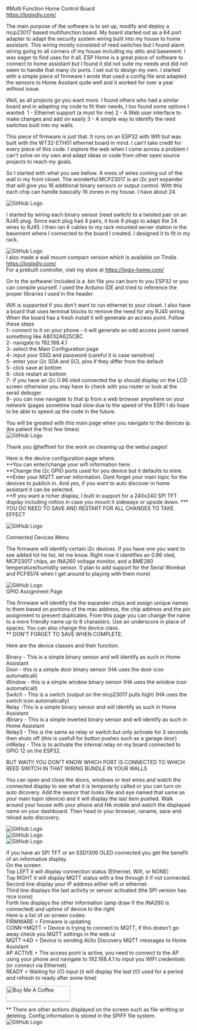 #Multi Function Home Control Board<br>
https://logixdiy.com/<br>


The main purpose of the software is to set up, modify and deploy a mcp23017 based multifunction board.  My board started out as a 64 port adapter to adapt the security system wiring built into my house to home assistant.  This wiring mostly consisted of reed switches but I found alarm wiring going to all corners of my house including my attic and basement.  I was eager to find uses for it all.  ESP Home is a great piece of software to connect to home assistant but I found it did not suite my needs and did not seem to handle that many i/o ports.  I set out to design my own.  I started with a simple piece of firmware I wrote that used a config file and adapted the sensors to Home Assitant quite well and it worked for over a year without issue. <br>

Well, as all projects go you want more.  I found others who had a similar board and in adapting my code to fit their needs, I too found some options I wanted.
1 - Ethernet support (a must for me) 
2 - A Web user interface to make changes and add on easily
3 - A simple way to identify the reed switches built into my walls.  

This piece of firmware is just that.  It runs on an ESP32 with WIfi but was built with the WT32-ETH01 ethernet board in mind.  I can't take credit for every piece of this code.  I explore the web when I come across a problem I can't solve on my own and adapt ideas or code from other open source projects to reach my goals.  

So I started with what you see bellow.  A mess of wires coming out of the wall in my front closet.  The wonderful MCP23017 is an i2c port expander that will give you 16 additional binary sensors or output control.  With this each chip can handle basically 16 zones in my house.  I have about 24.  <br>

![GitHub Logo](https://github.com/logichousepcb/Logix_Multifunction/blob/main/BEFORE%26AFTER.PNG)<br>

I started by wiring each binary sensor (reed switch) to a twisted pair on an RJ45 plug.  Since each plug had 4 pairs, it took 6 plugs to adapt the 24 wires to RJ45.  I then ran 6 cables to my rack mounted server station in the basement where I connected to the board I created.  I designed it to fit in my rack.
 
![GitHub Logo](https://github.com/logichousepcb/Logix_Multifunction/blob/main/LH2_0_Rack_Mount.PNG)<br>
I also made a wall mount compact version which is available on Tindie.
https://logixdiy.com/<br>
For a prebuilt controller, visit my store at https://logix-home.com/ 
<br>


On to the software!  Included is a .bin file you can burn to you ESP32 or you can compile yourself.  I used the Arduino IDE and tried to reference the proper libraries I used in the header.

Wifi is supported if you don't want to run ethernet to your closet.  I also have a board that uses terminal blocks to remove the need for any RJ45 wiring. When the board has a fresh install it will generate an access point.  Follow these steps <br>
1- connect to it on your phone - it will generate an odd access point named something like A8032A625CBC<br>
2- navigate to 192.168.4.1 <br>
3- select the Main Configuration page <br>
4- input your SSID and password (careful it is case sensitive) <br>
5- enter your i2c SDA and SCL pins if they differ from the default <br>
5- click save at bottom <br>
6- click restart at bottom <br>
7- if you have an i2c 0.96 oled connected the ip should display on the LCD screen otherwise you may have to check with you router or look at the serail debuger. <br>
8- you can now navigate to that ip from a web browser anywhere on your network (pages sometime load slow due to the speed of the ESP)  I do hope to be able to speed up the code in the future. <br>


You will be greated with this main page when you navigate to the devices ip.  (be patient the first few times) <br>
![GitHub Logo](https://github.com/logichousepcb/Logix_Multifunction/blob/main/images/MainPage.PNG)<br>

Thank you @heffneil for the work on cleaning up the webui pages!

Here is the device configuration page where.  
**You can enter/change your wifi information here. <br>
**Change the i2c GPIO ports used for you device but it defaults to mine. <br>
**Enter your MQTT server information. Dont forget your main topic for the devices to publich in.  And yes, if you want to auto discover in home assistant it can be selected. <br>
**If you want a richer display, I built in support for a 240x240 SPI TFT display including rottion in case you mount it sideways or upside down.
*** YOU DO NEED TO SAVE AND RESTART FOR ALL CHANGES TO TAKE EFFECT

![GitHub Logo](https://github.com/logichousepcb/Logix_Multifunction/blob/main/images/ConfigPage.PNG)<br>

Connected Devices Menu <br>

The firmware will identify certain i2c devices.  If you have one you want to see added tot he list, let me know.  Right now it identifies an 0.96 oled, MCP23017 chips, an INA260 voltage monitor, and a BME280 temperature/humidity sensor.  (I plan to add support for the Serial Wombat and PCF8574 when I get around to playing with them more)  

![GitHub Logo](https://github.com/logichousepcb/Logix_Multifunction/blob/main/connected_devices.PNG)<br>
GPIO Assignment Page<br>

The firmware will identify the the expander chips and assign unique names to them based on portions of the mac address, the chip address and the pin assignment to prevent duplicates.  From this page you can change the name to a more friendly name up to 8 charasters.  Use an underscore in place of spaces.  You can also change the device class.  <br>
** DON'T FORGET TO SAVE WHEN COMPLETE. <br>

Here are the device classes and their function. <br>

Binary - This is a simple binary sensor and will identify as such in Home Assistant <br>
Door - this is a simple door binary sensor (HA uses the door icon automaticall) <br>
Window - this is a simple window binary sensor (HA uses the window icon automaticall) <br>
Switch - This is a switch (output on the mcp23017 pulls high) (HA uses the switch icon automatically) <br>
Relay -This is a simple binary sensor and will identify as such in Home Assistant <br>
iBinary - This is a simple inverted binary sensor and will identify as such in Home Assistant <br> 
Relay3 - This is the same as relay or switch but only activate for 3 seconds then shuts off (this is usefull for button pushes such as a garage door) <br>
intRelay - This is to activate the internal relay on my board connected to GPIO 12 on the ESP32. <br>    

BUT WAIT!! YOU DON'T KNOW WHICH PORT IS CONNECTED TO WHICH REED SWITCH IN THAT WIRING BUNDLE IN YOUR WALLS <br>

You can open and close the doors, windows or test wires and watch the connected display to see what it is temporarily called or you can turn on auto dicovery.  Add the sesnor that looks like and eye named that same as your main topin (device) and it will display the last item pushed.  Walk around your house with your phone and HA mobile and watch the displayed name on your dashboard.  Then head to your browser, raname, save and reload auto discovery. <br>

![GitHub Logo](https://github.com/logichousepcb/Logix_Multifunction/blob/main/images/DefaultPortAssignments.PNG)<br>
![GitHub Logo](https://github.com/logichousepcb/Logix_Multifunction/blob/main/pinassigncompare.PNG)<br>
![GitHub Logo](https://github.com/logichousepcb/Logix_Multifunction/blob/main/images/AssignPage.PNG)<br>

If you have an SPI TFT or an SSD1306 OLED connected you get the benefit of an informative display.  
On the screen: <br>
Top LEFT it will display connection status (Ethernet, Wifi, or NONE) <br> 
Top RIGHT it will display MQTT status with a line through it if not connected. <br>
Second line display your IP address either wifi or ethernet. <br>
Third line displays the last activity or sensor activated (the SPI version has nice icons) <br>
Forth line displays the other information (amp draw if the INA260 is connected) and uptime of device to the right<br>
Here is a list of on screen codes: <br>
FIRMWARE = Firmware is updating <br>
CONN->MQTT = Device is trying to connect to MQTT, if this doesn't go away check you MQTT settings in the web ui <br>
MQTT->AD = Device is sending AUto Discovery MQTT messages to Home Assistant <br>
AP ACTIVE = The access point is active, you need to connect to the AP using your phone and navigate to 192.168.4.1 to input you WIFI credentials (or connect via Ethernet) <br>
READY = Waiting for I/O input (it will display the last I/O used for a period and refresh to ready after some time) <br>

<a href="https://www.buymeacoffee.com/logixpcbM" target="_blank"><img src="https://www.buymeacoffee.com/assets/img/custom_images/orange_img.png" alt="Buy Me A Coffee" style="height: 41px !important;width: 174px !important;box-shadow: 0px 3px 2px 0px rgba(190, 190, 190, 0.5) !important;-webkit-box-shadow: 0px 3px 2px 0px rgba(190, 190, 190, 0.5) !important;" ></a> <br>

** There are other actions displayed on the screen such as file writting or deleting.  Config information is stored in the SPIFF file system. <br>
![GitHub Logo](https://github.com/logichousepcb/Logix_Multifunction/blob/main/TFTOLED.PNG)<br>
